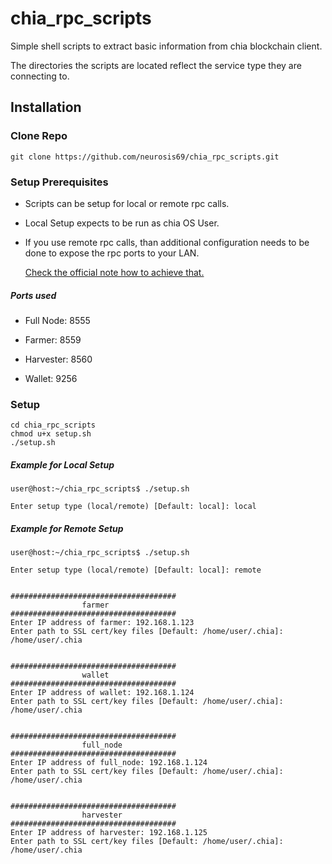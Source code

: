 # chia_rpc_scripts

Simple shell scripts to extract basic information from chia blockchain client.

The directories the scripts are located reflect the service type they are connecting to.

## Installation

### Clone Repo
```
git clone https://github.com/neurosis69/chia_rpc_scripts.git
```
### Setup Prerequisites

- Scripts can be setup for local or remote rpc calls. 

- Local Setup expects to be run as chia OS User.

- If you use remote rpc calls, than additional configuration needs to be done to expose the rpc ports to your LAN.

    [Check the official note how to achieve that.](https://github.com/Chia-Network/chia-blockchain/wiki/Connecting-the-UI-to-a-remote-daemon)

##### Ports used

- Full Node: 8555

- Farmer: 8559

- Harvester: 8560

- Wallet: 9256

### Setup

```
cd chia_rpc_scripts
chmod u+x setup.sh
./setup.sh
```

##### Example for Local Setup
```
user@host:~/chia_rpc_scripts$ ./setup.sh

Enter setup type (local/remote) [Default: local]: local

```


##### Example for Remote Setup
```
user@host:~/chia_rpc_scripts$ ./setup.sh

Enter setup type (local/remote) [Default: local]: remote


#####################################
                farmer
#####################################
Enter IP address of farmer: 192.168.1.123
Enter path to SSL cert/key files [Default: /home/user/.chia]: /home/user/.chia


#####################################
                wallet
#####################################
Enter IP address of wallet: 192.168.1.124
Enter path to SSL cert/key files [Default: /home/user/.chia]: /home/user/.chia


#####################################
                full_node
#####################################
Enter IP address of full_node: 192.168.1.124
Enter path to SSL cert/key files [Default: /home/user/.chia]: /home/user/.chia


#####################################
                harvester
#####################################
Enter IP address of harvester: 192.168.1.125
Enter path to SSL cert/key files [Default: /home/user/.chia]: /home/user/.chia
```

